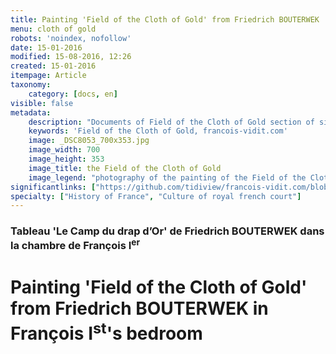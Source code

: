 ```yaml
---
title: Painting 'Field of the Cloth of Gold' from Friedrich BOUTERWEK
menu: cloth of gold
robots: 'noindex, nofollow'
date: 15-01-2016
modified: 15-08-2016, 12:26
created: 15-01-2016
itempage: Article
taxonomy:
    category: [docs, en]
visible: false
metadata:
    description: "Documents of Field of the Cloth of Gold section of site francois-vidit.com"
    keywords: 'Field of the Cloth of Gold, francois-vidit.com'
    image: _DSC8053_700x353.jpg
    image_width: 700
    image_height: 353
    image_title: the Field of the Cloth of Gold
    image_legend: "photography of the painting of the Field of the Cloth of Gold painted by Friedrich BOUTERWEK, Castle of Chambord"
significantlinks: ["https://github.com/tidiview/francois-vidit.com/blob/develop/user/sites/docs/pages/01.reference/chateaux-de-la-loire/chambord/drap-d-or/docs.en.md"]
specialty: ["History of France", "Culture of royal french court"]
---
```

### Tableau 'Le Camp du drap d’Or' de Friedrich BOUTERWEK dans la chambre de François I<sup>er</sup>

# Painting 'Field of the Cloth of Gold' from Friedrich BOUTERWEK in François I<sup>st</sup>'s bedroom